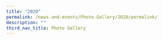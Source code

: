 ```yaml
---
title: "2020"
permalink: /news-and-events/Photo-Gallery/2020/permalink/
description: ""
third_nav_title: Photo Gallery
---
```

